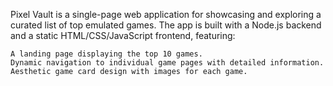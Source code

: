 Pixel Vault is a single-page web application for showcasing and exploring a curated list of top emulated games. The app is built with a Node.js backend and a static HTML/CSS/JavaScript frontend, featuring:

    A landing page displaying the top 10 games.
    Dynamic navigation to individual game pages with detailed information.
    Aesthetic game card design with images for each game.
